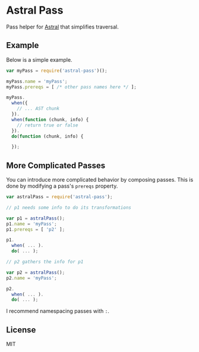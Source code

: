 # Astral Pass

Pass helper for [Astral](https://github.com/btford/astral-pass) that simplifies traversal.

## Example

Below is a simple example.

```javascript
var myPass = require('astral-pass')();

myPass.name = 'myPass';
myPass.prereqs = [ /* other pass names here */ ];

myPass.
  when({
    // ... AST chunk
  }).
  when(function (chunk, info) {
    // return true or false
  }).
  do(function (chunk, info) {

  });
```

## More Complicated Passes

You can introduce more complicated behavior by composing passes.
This is done by modifying a pass's `prereqs` property.

```javascript
var astralPass = require('astral-pass');

// p1 needs some info to do its transformations

var p1 = astralPass();
p1.name = 'myPass';
p1.prereqs = [ 'p2' ];

p1.
  when( ... ).
  do( ... );

// p2 gathers the info for p1

var p2 = astralPass();
p2.name = 'myPass';

p2.
  when( ... ).
  do( ... );

```

I recommend namespacing passes with `:`.

## License
MIT
